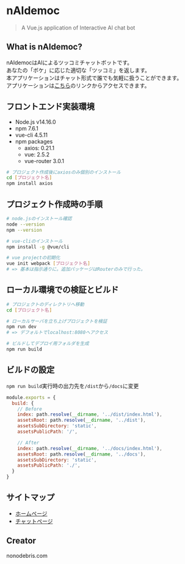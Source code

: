 # nAIdemoc

> A Vue.js application of Interactive AI chat bot

## What is nAIdemoc?

nAIdemocはAIによるツッコミチャットボットです。<br>
あなたの「ボケ」に応じた適切な「ツッコミ」を返します。<br>
本アプリケーションはチャット形式で誰でも気軽に扱うことができます。<br>
アプリケーションは[こちら](https://daemonlxyut.github.io/naidemoc/)のリンクからアクセスできます。

## フロントエンド実装環境

- Node.js v14.16.0
- npm 7.6.1
- vue-cli 4.5.11
- npm packages
    - axios: 0.21.1
    - vue: 2.5.2
    - vue-router 3.0.1

```sh
# プロジェクト作成後にaxiosのみ個別のインストール
cd [プロジェクト名]
npm install axios
```

## プロジェクト作成時の手順

```sh
# node.jsのインストール確認
node --version
npm --version

# vue-cliのインストール
npm install -g @vue/cli

# vue projectの初期化
vue init webpack [プロジェクト名]
# => 基本は指示通りに。追加パッケージはRouterのみで行った。
```

## ローカル環境での検証とビルド

```sh
# プロジェクトのディレクトリへ移動
cd [プロジェクト名]

# ローカルサーバを立ち上げプロジェクトを検証
npm run dev
# => デフォルトでlocalhost:8080へアクセス

# ビルドしてデプロイ用フォルダを生成
npm run build
```

## ビルドの設定

`npm run build`実行時の出力先を`/dist`から`/docs`に変更

```js
module.exports = {
  build: {
    // Before
    index: path.resolve(__dirname, '../dist/index.html'),
    assetsRoot: path.resolve(__dirname, '../dist'),
    assetsSubDirectory: 'static',
    assetsPublicPath: '/',

    // After
    index: path.resolve(__dirname, '../docs/index.html'),
    assetsRoot: path.resolve(__dirname, '../docs'),
    assetsSubDirectory: 'static',
    assetsPublicPath: './',
  }
}
```

## サイトマップ

- [ホームページ](https://daemonlxyut.github.io/naidemoc/#/)
- [チャットページ](https://daemonlxyut.github.io/naidemoc/#/chat)

## Creator

nonodebris.com

